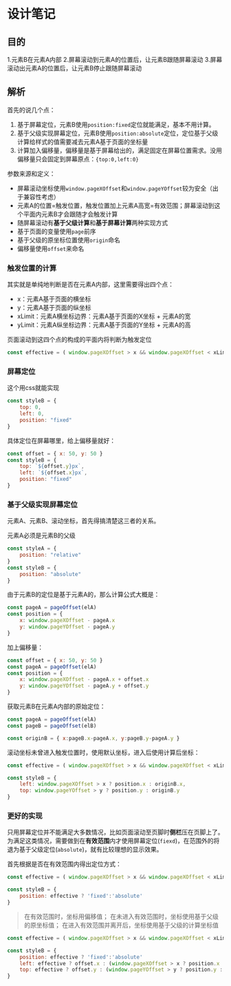# 设计笔记

## 目的

1.元素B在元素A内部
2.屏幕滚动到元素A的位置后，让元素B跟随屏幕滚动
3.屏幕滚动出元素A的位置后，让元素B停止跟随屏幕滚动

## 解析

首先的说几个点：

1. 基于屏幕定位，元素B使用`position:fixed`定位就能满足，基本不用计算。
2. 基于父级实现屏幕定位，元素B使用`position:absolute`定位，定位基于父级计算给样式的值需要减去元素A基于页面的坐标量
3. 计算加入偏移量，偏移量是基于屏幕给出的，满足固定在屏幕位置需求。没用偏移量只会固定到屏幕原点：`{top:0,left:0}`

参数来源和定义：

- 屏幕滚动坐标使用`window.pageXOffset`和`window.pageYOffset`较为安全（出于兼容性考虑）
- 元素A的位置=触发位置，触发位置加上元素A高宽=有效范围；屏幕滚动到这个平面内元素B才会跟随才会触发计算
- 随屏幕滚动有**基于父级计算**和**基于屏幕计算**两种实现方式
- 基于页面的变量使用`page`前序
- 基于父级的原坐标位置使用`origin`命名
- 偏移量使用`offset`来命名

### 触发位置的计算

其实就是单纯地判断是否在元素A内部，这里需要得出四个点：

- x：元素A基于页面的横坐标
- y：元素A基于页面的纵坐标
- xLimit：元素A横坐标边界：元素A基于页面的X坐标 + 元素A的宽
- yLimit：元素A纵坐标边界：元素A基于页面的Y坐标 + 元素A的高

页面滚动到这四个点的构成的平面内将判断为触发定位

```js
const effective = ( window.pageXOffset > x && window.pageXOffset < xLimit ) || ( window.pageYOffset > y && window.pageYOffset < yLimit )
```

### 屏幕定位

这个用css就能实现

```js
const styleB = {
    top: 0,
    left: 0,
    position: "fixed"
}
```

具体定位在屏幕哪里，给上偏移量就好：

```js
const offset = { x: 50, y: 50 }
const styleB = {
    top: `${offset.y}px`,
    left: `${offset.x}px`,
    position: "fixed"
}
```

### 基于父级实现屏幕定位

元素A、元素B、滚动坐标，首先得搞清楚这三者的关系。

元素A必须是元素B的父级

```js
const styleA = {
    position: "relative"
}
const styleB = {
    position: "absolute"
}
```

由于元素B的定位是基于元素A的，那么计算公式大概是：

```js
const pageA = pageOffset(elA)
const position = {
    x: window.pageXOffset - pageA.x
    y: window.pageYOffset - pageA.y
}
```

加上偏移量：

```js
const offset = { x: 50, y: 50 }
const pageA = pageOffset(elA)
const position = {
    x: window.pageXOffset - pageA.x + offset.x
    y: window.pageYOffset - pageA.y + offset.y
}
```

获取元素B在元素A内部的原始定位：

```js
const pageA = pageOffset(elA)
const pageB = pageOffset(elB)

const originB = { x:pageB.x-pageA.x, y:pageB.y-pageA.y }
```

滚动坐标未曾进入触发位置时，使用默认坐标，进入后使用计算后坐标：

```js
const effective = ( window.pageXOffset > x && window.pageXOffset < xLimit ) || ( window.pageYOffset > y && window.pageYOffset < yLimit )

const styleB = {
    left: window.pageXOffset > x ? position.x : originB.x,
    top: window.pageYOffset > y ? position.y : originB.y
}
```

### 更好的实现

只用屏幕定位并不能满足大多数情况，比如页面滚动至页脚时**侧栏**压在页脚上了。为满足这类情况，需要做到在**有效范围**内才使用屏幕定位(`fiexd`)，在范围外的将退为基于父级定位(`absolute`)，就有比较理想的显示效果。

首先根据是否在有效范围内得出定位方式：

```js
const effective = ( window.pageXOffset > x && window.pageXOffset < xLimit ) || ( window.pageYOffset > y && window.pageYOffset < yLimit )

const styleB = {
    position: effective ? 'fixed':'absolute'
}
```

> 在有效范围时，坐标用偏移值；
> 在未进入有效范围时，坐标使用基于父级的原坐标值；
> 在进入有效范围并离开后，坐标使用基于父级的计算坐标值

```js
const effective = ( window.pageXOffset > x && window.pageXOffset < xLimit ) || ( window.pageYOffset > y && window.pageYOffset < yLimit )

const styleB = {
    position: effective ? 'fixed':'absolute'
    left: effective ? offset.x : (window.pageXOffset > x ? position.x : originB.x),
    top: effective ? offset.y : (window.pageYOffset > y ? position.y : originB.y)
}
```
